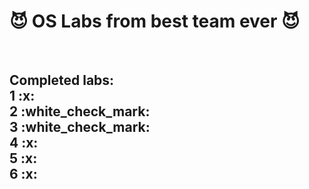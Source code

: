 <strong><h1> :smiling_imp: OS Labs from best team ever :smiling_imp: </h1></strong> <br />
<h2>
<strong>Completed labs:</strong><br />
1 :x: <br />
2 :white_check_mark: <br />
3 :white_check_mark: <br />
4 :x: <br />
5 :x: <br />
6 :x: <br />
</h2>

